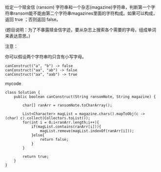给定一个赎金信 (ransom) 字符串和一个杂志(magazine)字符串，判断第一个字符串ransom能不能由第二个字符串magazines里面的字符构成。如果可以构成，返回 true ；否则返回 false。

(题目说明：为了不暴露赎金信字迹，要从杂志上搜索各个需要的字母，组成单词来表达意思。)

注意：

你可以假设两个字符串均只含有小写字母。
```
canConstruct("a", "b") -> false
canConstruct("aa", "ab") -> false
canConstruct("aa", "aab") -> true
```
mycode
```
class Solution {
    public boolean canConstruct(String ransomNote, String magazine) {
		
        char[] ranArr = ransomNote.toCharArray();
		
		List<Character> magList = magazine.chars().mapToObj(c -> (char) c).collect(Collectors.toList());
		for(int i = 0;i<ranArr.length;i++){
			if(magList.contains(ranArr[i])){
				magList.remove(magList.indexOf(ranArr[i]));
			}else{
				return false;
			}
		}
		
		return true;
    }
}
```
